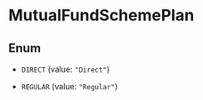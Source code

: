 

# MutualFundSchemePlan

## Enum


* `DIRECT` (value: `"Direct"`)

* `REGULAR` (value: `"Regular"`)



